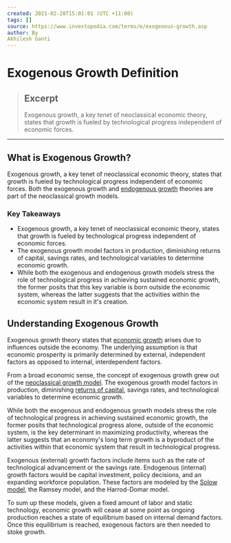 ```yaml
---
created: 2021-02-28T15:01:01 (UTC +11:00)
tags: []
source: https://www.investopedia.com/terms/e/exogenous-growth.asp
author: By
Akhilesh Ganti
---
```


# Exogenous Growth Definition

> ## Excerpt
> Exogenous growth, a key tenet of neoclassical economic theory, states that growth is fueled by technological progress independent of economic forces.

---
## What is Exogenous Growth?

Exogenous growth, a key tenet of neoclassical economic theory, states that growth is fueled by technological progress independent of economic forces. Both the exogenous growth and [endogenous growth](https://www.investopedia.com/terms/e/endogenousgrowththeory.asp) theories are part of the neoclassical growth models.

### Key Takeaways

-   Exogenous growth, a key tenet of neoclassical economic theory, states that growth is fueled by technological progress independent of economic forces.
-   The exogenous growth model factors in production, diminishing returns of capital, savings rates, and technological variables to determine economic growth.
-   While both the exogenous and endogenous growth models stress the role of technological progress in achieving sustained economic growth, the former posits that this key variable is born outside the economic system, whereas the latter suggests that the activities within the economic system result in it's creation.

## Understanding Exogenous Growth

Exogenous growth theory states that [economic growth](https://www.investopedia.com/terms/e/economicgrowth.asp) arises due to influences outside the economy. The underlying assumption is that economic prosperity is primarily determined by external, independent factors as opposed to internal, interdependent factors.

From a broad economic sense, the concept of exogenous growth grew out of the [neoclassical growth model](https://www.investopedia.com/terms/n/neoclassical-growth-theory.asp). The exogenous growth model factors in production, diminishing [returns of capital](https://www.investopedia.com/terms/r/returnofcapital.asp), savings rates, and technological variables to determine economic growth.

While both the exogenous and endogenous growth models stress the role of technological progress in achieving sustained economic growth, the former posits that technological progress alone, outside of the economic system, is the key determinant in maximizing productivity, whereas the latter suggests that an economy's long term growth is a byproduct of the activities within that economic system that result in technological progress.

Exogenous (external) growth factors include items such as the rate of technological advancement or the savings rate. Endogenous (internal) growth factors would be capital investment, policy decisions, and an expanding workforce population. These factors are modeled by the [Solow model](https://www.investopedia.com/terms/r/robert-solow.asp), the Ramsey model, and the Harrod-Domar model.

To sum up these models, given a fixed amount of labor and static technology, economic growth will cease at some point as ongoing production reaches a state of equilibrium based on internal demand factors. Once this equilibrium is reached, exogenous factors are then needed to stoke growth.
